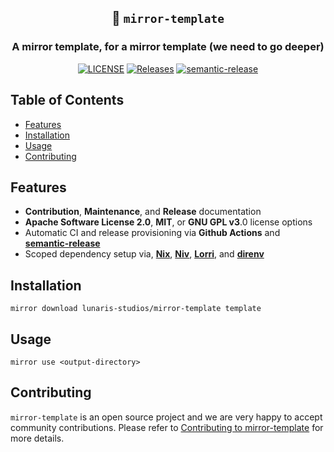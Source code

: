 <center>

## 🔳 `mirror-template`
### A mirror template, for a mirror template (we need to go deeper)

[![LICENSE](https://img.shields.io/github/license/lunaris-studios/mirror-template.svg)](https://github.com/lunaris-studios/mirror-template/blob/master/LICENSE)
[![Releases](https://img.shields.io/github/release-pre/lunaris-studios/mirror-template.svg)](https://github.com/lunaris-studios/mirror-template/releases)
[![semantic-release](https://img.shields.io/badge/%20%20%F0%9F%93%A6%F0%9F%9A%80-semantic--release-e10079.svg)](https://github.com/semantic-release/semantic-release)

</center>

<!-- ----------------------------------------------------------------- -->

## Table of Contents

- [Features](#features)
- [Installation](#installation)
- [Usage](#usage)
- [Contributing](#contributing)

<!-- ----------------------------------------------------------------- -->

<a name="features"></a>
## Features
- **Contribution**, **Maintenance**, and **Release** documentation
- **Apache Software License 2.0**, **MIT**, or **GNU GPL v3**.0 license options
- Automatic CI and release provisioning via **Github Actions** and [**semantic-release**](https://github.com/semantic-release/semantic-release)
- Scoped dependency setup via, [**Nix**](https://nixos.org/), [**Niv**](https://github.com/nmattia/niv), [**Lorri**](https://github.com/target/lorri), and [**direnv**](https://github.com/direnv/direnv)


<!-- ----------------------------------------------------------------- -->

<a name="installation"></a>
## Installation

```shell
mirror download lunaris-studios/mirror-template template  
```

<!-- ----------------------------------------------------------------- -->

<a name="usage"></a>
## Usage

```shell
mirror use <output-directory>
```

<!-- ----------------------------------------------------------------- -->

<a name="contributing"></a>
## Contributing

`mirror-template` is an open source project and we are very happy to accept community contributions. Please refer to [Contributing to mirror-template](./CONTRIBUTING.md) for more details.

